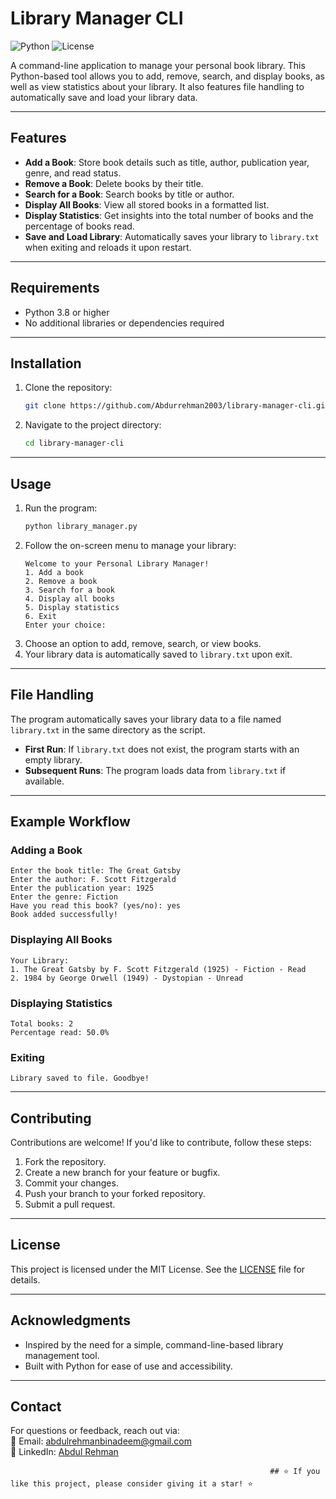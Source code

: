 # Library Manager CLI

![Python](https://img.shields.io/badge/Python-3.8%2B-blue) ![License](https://img.shields.io/badge/License-MIT-green)

A command-line application to manage your personal book library. This Python-based tool allows you to add, remove, search, and display books, as well as view statistics about your library. It also features file handling to automatically save and load your library data.

---

## Features

- **Add a Book**: Store book details such as title, author, publication year, genre, and read status.
- **Remove a Book**: Delete books by their title.
- **Search for a Book**: Search books by title or author.
- **Display All Books**: View all stored books in a formatted list.
- **Display Statistics**: Get insights into the total number of books and the percentage of books read.
- **Save and Load Library**: Automatically saves your library to `library.txt` when exiting and reloads it upon restart.

---

## Requirements

- Python 3.8 or higher
- No additional libraries or dependencies required

---

## Installation

1. Clone the repository:
   ```bash
   git clone https://github.com/Abdurrehman2003/library-manager-cli.git
   ```
2. Navigate to the project directory:
   ```bash
   cd library-manager-cli
   ```

---

## Usage

1. Run the program:
   ```bash
   python library_manager.py
   ```
2. Follow the on-screen menu to manage your library:
   ```
   Welcome to your Personal Library Manager!
   1. Add a book
   2. Remove a book
   3. Search for a book
   4. Display all books
   5. Display statistics
   6. Exit
   Enter your choice:
   ```
3. Choose an option to add, remove, search, or view books.
4. Your library data is automatically saved to `library.txt` upon exit.

---

## File Handling

The program automatically saves your library data to a file named `library.txt` in the same directory as the script.  

- **First Run**: If `library.txt` does not exist, the program starts with an empty library.  
- **Subsequent Runs**: The program loads data from `library.txt` if available.

---

## Example Workflow

### **Adding a Book**
```
Enter the book title: The Great Gatsby
Enter the author: F. Scott Fitzgerald
Enter the publication year: 1925
Enter the genre: Fiction
Have you read this book? (yes/no): yes
Book added successfully!
```

### **Displaying All Books**
```
Your Library:
1. The Great Gatsby by F. Scott Fitzgerald (1925) - Fiction - Read
2. 1984 by George Orwell (1949) - Dystopian - Unread
```

### **Displaying Statistics**
```
Total books: 2
Percentage read: 50.0%
```

### **Exiting**
```
Library saved to file. Goodbye!
```

---

## Contributing

Contributions are welcome! If you'd like to contribute, follow these steps:
1. Fork the repository.
2. Create a new branch for your feature or bugfix.
3. Commit your changes.
4. Push your branch to your forked repository.
5. Submit a pull request.

---

## License

This project is licensed under the MIT License. See the [LICENSE](LICENSE) file for details.

---

## Acknowledgments

- Inspired by the need for a simple, command-line-based library management tool.
- Built with Python for ease of use and accessibility.

---

## Contact

For questions or feedback, reach out via:  
📧 Email: [abdulrehmanbinadeem@gmail.com](mailto:abdulrehmanbinadeem@gmail.com)  
🔗 LinkedIn: [Abdul Rehman](https://www.linkedin.com/in/abdulrehman-genai-engineer/)


   
                                                              ## ⭐ If you like this project, please consider giving it a star! ⭐
